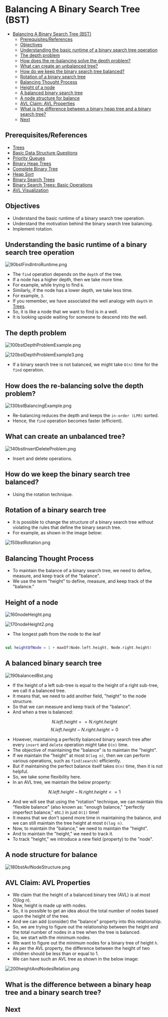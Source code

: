 # Balancing A Binary Search Tree (BST)

<!-- TOC -->
* [Balancing A Binary Search Tree (BST)](#balancing-a-binary-search-tree-bst)
  * [Prerequisites/References](#prerequisitesreferences)
  * [Objectives](#objectives)
  * [Understanding the basic runtime of a binary search tree operation](#understanding-the-basic-runtime-of-a-binary-search-tree-operation)
  * [The depth problem](#the-depth-problem)
  * [How does the re-balancing solve the depth problem?](#how-does-the-re-balancing-solve-the-depth-problem)
  * [What can create an unbalanced tree?](#what-can-create-an-unbalanced-tree)
  * [How do we keep the binary search tree balanced?](#how-do-we-keep-the-binary-search-tree-balanced)
  * [Rotation of a binary search tree](#rotation-of-a-binary-search-tree)
  * [Balancing Thought Process](#balancing-thought-process)
  * [Height of a node](#height-of-a-node)
  * [A balanced binary search tree](#a-balanced-binary-search-tree)
  * [A node structure for balance](#a-node-structure-for-balance)
  * [AVL Claim: AVL Properties](#avl-claim-avl-properties)
  * [What is the difference between a binary heap tree and a binary search tree?](#what-is-the-difference-between-a-binary-heap-tree-and-a-binary-search-tree)
  * [Next](#next)
<!-- TOC -->

## Prerequisites/References

* [Trees](../module01BasicDataStructures/section03trees/trees.md)
* [Basic Data Structure Questions](../module01BasicDataStructures/questionsOnBasicDataStructures.md)
* [Priority Queues](../module03priorityQueuesHeapsDisjointSets/section01priorityQueuesIntroduction/priorityQueues.md)
* [Binary Heap Trees](../module03priorityQueuesHeapsDisjointSets/section02priorityQueuesUsingHeaps/topic02BinaryHeapTrees/binaryHeapTrees.md)
* [Complete Binary Tree](../module03priorityQueuesHeapsDisjointSets/section02priorityQueuesUsingHeaps/topic03CompleteBinaryTrees/completeBinaryTrees.md)
* [Heap Sort](../module03priorityQueuesHeapsDisjointSets/section03HeapSort/heapSort.md)
* [Binary Search Trees](05binarySearchTrees.md)
* [Binary Search Trees: Basic Operations](10binarySearchTreesBSTsBasicOperations.md)
* [AVL Visualization](https://www.cs.usfca.edu/~galles/visualization/AVLtree.html)

## Objectives

* Understand the basic runtime of a binary search tree operation.
* Understand the motivation behind the binary search tree balancing.
* Implement rotation.

## Understanding the basic runtime of a binary search tree operation

![90bstFindIntroRuntime.png](../../../../../assets/images/dataStructures/uc/module05binarySearchTreesBST/90bstFindIntroRuntime.png)

* The `find` operation depends on the `depth` of the tree.
* If a node has a higher depth, then we take more time.
* For example, while trying to find `6`.
* Similarly, if the node has a lower depth, we take less time.
* For example, `3`.
* If you remember, we have associated the well analogy with `depth` in [Trees](../module01BasicDataStructures/section03trees/trees.md).
* So, it is like a node that we want to find is in a well.
* It is looking upside waiting for someone to descend into the well.

## The depth problem

![100bstDepthProblemExample.png](../../../../../assets/images/dataStructures/uc/module05binarySearchTreesBST/100bstDepthProblemExample.png)

![120bstDepthProblemExample3.png](../../../../../assets/images/dataStructures/uc/module05binarySearchTreesBST/120bstDepthProblemExample3.png)

* If a binary search tree is not balanced, we might take `O(n)` time for the `find` operation. 

## How does the re-balancing solve the depth problem?

![130bstBalancingExample.png](../../../../../assets/images/dataStructures/uc/module05binarySearchTreesBST/130bstBalancingExample.png)

* Re-balancing reduces the depth and keeps the `in-order (LPR)` sorted.
* Hence, the `find` operation becomes faster (efficient).

## What can create an unbalanced tree?

![140bstInsertDeleteProblem.png](../../../../../assets/images/dataStructures/uc/module05binarySearchTreesBST/140bstInsertDeleteProblem.png)

* Insert and delete operations.

## How do we keep the binary search tree balanced?

* Using the rotation technique.

## Rotation of a binary search tree

* It is possible to change the structure of a binary search tree without violating the rules that define the binary search tree.
* For example, as shown in the image below: 

![150bstRotation.png](../../../../../assets/images/dataStructures/uc/module05binarySearchTreesBST/150bstRotation.png)

## Balancing Thought Process

* To maintain the balance of a binary search tree, we need to define, measure, and keep track of the "balance".
* We use the term "height" to define, measure, and keep track of the "balance."

## Height of a node

![160nodeHeight.png](../../../../../assets/images/dataStructures/uc/module05binarySearchTreesBST/160nodeHeight.png)

![170nodeHeight2.png](../../../../../assets/images/dataStructures/uc/module05binarySearchTreesBST/170nodeHeight2.png)

* The longest path from the node to the leaf

```kotlin

val heightOfNode = 1 + maxOf(Node.left.height, Node.right.height) 

```

## A balanced binary search tree

![190balancedBst.png](../../../../../assets/images/dataStructures/uc/module05binarySearchTreesBST/190balancedBst.png)

* If the height of a left sub-tree is equal to the height of a right sub-tree, we call it a balanced tree.
* It means that, we need to add another field, "height" to the node structure.
* So that we can measure and keep track of the "balance".
* And when a tree is balanced:


$$
N.left.height == N.right.height
$$
$$
N.left.height - N.right.height = 0
$$

* However, maintaining a perfectly balanced binary search tree after every `insert` and `delete` operation might take `O(n)` time.
* The objective of maintaining the "balance" is to maintain the "height".
* If we maintain the "height" at most `O(log n)`, then we can perform various operations, such as `find(search)` efficiently.
* But if maintaining the perfect balance itself takes `O(n)` time, then it is not helpful.
* So, we take some flexibility here.
* In an AVL tree, we maintain the below property: 

$$
N.left.height - N.right.height <= 1
$$

* And we will see that using the "rotation" technique, we can maintain this "flexible balance" (also known as: "enough balance," "perfectly imperfect balance," etc.) in just `O(1)` time!
* It means that we don't spend more time in maintaining the balance, and we can still maintain the tree height at most `O(log n)`.
* Now, to maintain the "balance," we need to maintain the "height".
* And to maintain the "height," we need to track it.
* To track "height," we introduce a new field (property) to the "node".

## A node structure for balance

![180bstAvlNodeStructure.png](../../../../../assets/images/dataStructures/uc/module05binarySearchTreesBST/180bstAvlNodeStructure.png)

## AVL Claim: AVL Properties

* We claim that the height of a balanced binary tree (AVL) is at most $O(log\ n)$.
* Now, height is made up with nodes.
* So, it is possible to get an idea about the total number of nodes based upon the height of the tree.
* And we can add (consider) the "balance" property into this relationship.
* So, we are trying to figure out the relationship between the height and the total number of nodes in a tree when the tree is balanced.
* So, we start with the minimum nodes.
* We want to figure out the minimum nodes for a binary tree of height `h`.
* As per the AVL property, the difference between the height of two children should be less than or equal to 1.
* We can have such an AVL tree as shown in the below image:

![200heightAndNodesRelation.png](../../../../../assets/images/dataStructures/uc/module05binarySearchTreesBST/200heightAndNodesRelation.png)



## What is the difference between a binary heap tree and a binary search tree?

## Next